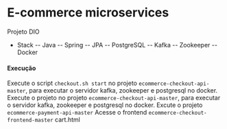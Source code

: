 # E-commerce microservices
Projeto DIO

 - Stack
 -- Java 
 -- Spring
 -- JPA
 -- PostgreSQL
 -- Kafka
 -- Zookeeper
 -- Docker
 
#### Execução

Execute o script `checkout.sh start` no projeto `ecommerce-checkout-api-master`, para executar o servidor kafka, zookeeper e postgresql no docker.
Execute o projeto  no projeto `ecommerce-checkout-api-master`, para executar o servidor kafka, zookeeper e postgresql no docker.
Excute o projeto `ecommerce-payment-api-master`
Acesse o frontend `ecommerce-checkout-frontend-master`  cart.html

